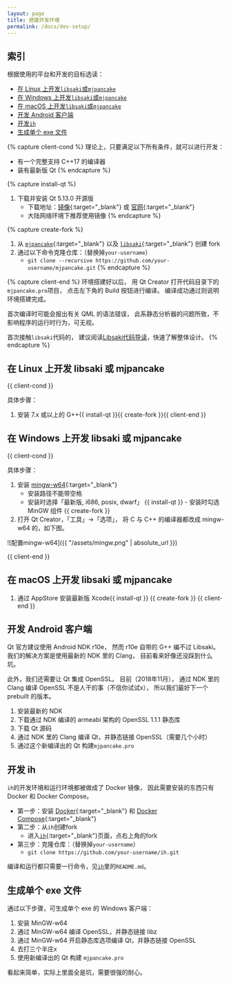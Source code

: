 ```yaml
---
layout: page
title: 搭建开发环境
permalink: /docs/dev-setup/
---
```


## 索引

根据使用的平台和开发的目标选读：

- [在 Linux 上开发`libsaki`或`mjpancake`](#linux-client)
- [在 Windows 上开发`libsaki`或`mjpancake`](#windows-client)
- [在 macOS 上开发`libsaki`或`mjpancake`](#macos-client)
- [开发 Android 客户端](#android)
- [开发`ih`](#ih)
- [生成单个 exe 文件](#exe)

{% capture client-cond %}
理论上，只要满足以下所有条件，就可以进行开发：

- 有一个完整支持 C++17 的编译器
- 装有最新版 Qt
{% endcapture %}

{% capture install-qt %}
1. 下载并安装 Qt 5.13.0 开源版
    - 下载地址：[镜像][qt-mirror]{:target="_blank"}
                或 [官网][qt]{:target="_blank"}
    - 大陆网络环境下推荐使用镜像
{% endcapture %}

{% capture create-fork %}
1. 从 [`mjpancake`][mjpancake]{:target="_blank"}
   以及 [`libsaki`][libsaki]{:target="_blank"} 创建 fork 
1. 通过以下命令克隆仓库：（替换掉`your-username`）
    - `git clone --recursive https://github.com/your-username/mjpancake.git`
{% endcapture %}

{% capture client-end %}
环境搭建好以后，
用 Qt Creator 打开代码目录下的`mjpancake.pro`项目，
点击左下角的 Build 按钮进行编译。
编译成功通过则说明环境搭建完成。

首次编译时可能会报出有关 QML 的语法错误，
此系静态分析器的问题所致，不影响程序的运行时行为，可无视。

首次接触`libsaki`代码的，
建议阅读[Libsaki代码导读](/docs/libsaki/)，快速了解整体设计。
{% endcapture %}

## <a name="linux-client"></a> 在 Linux 上开发 libsaki 或 mjpancake

{{ client-cond }}

具体步骤：

1. 安装 7.x 或以上的 G++{{ install-qt }}{{ create-fork }}{{ client-end }}


##  <a name="windows-client"></a>在 Windows 上开发 libsaki 或 mjpancake

{{ client-cond }}

具体步骤：

1. 安装 [mingw-w64][mingw-w64]{:target="_blank"}
           <a name="_"></a>
    - 安装路径不能带空格
    - 安装时选择「最新版, i686, posix, dwarf」
{{ install-qt }}    - 安装时勾选 MinGW 组件
{{ create-fork }}
1. 打开 Qt Creator，「工具」->「选项」，
   将 C 与 C++ 的编译器都改成 mingw-w64 的，如下图。

![配置mingw-w64]({{ "/assets/mingw.png" | absolute_url }})

{{ client-end }}

## <a name="macos-client"></a>在 macOS 上开发 libsaki 或 mjpancake

1. 通过 AppStore 安装最新版 Xcode{{ install-qt }}
{{ create-fork }}
{{ client-end }}

## <a name="android"></a>开发 Android 客户端

Qt 官方建议使用 Android NDK r10e，
然而 r10e 自带的 G++ 编不过 Libsaki。
我们的解决方案是使用最新的 NDK 里的 Clang，
目前看来好像还没踩到什么坑。

此外，我们还需要让 Qt 集成 OpenSSL。
目前（2018年11月），
通过 NDK 里的 Clang 编译 OpenSSL 不是人干的事（不信你试试x），
所以我们最好下一个 prebuilt 的版本。

1. 安装最新的 NDK
2. 下载通过 NDK 编译的 armeabi 架构的 OpenSSL 1.1.1 静态库
2. 下载 Qt 源码
3. 通过 NDK 里的 Clang 编译 Qt，并静态链接 OpenSSL（需要几个小时）
4. 通过这个新编译出的 Qt 构建`mjpancake.pro`

## <a name="ih"></a>开发 ih

`ih`的开发环境和运行环境都被做成了 Docker 镜像，
因此需要安装的东西只有 Docker 和 Docker Compose。

- 第一步：安装 [Docker][docker]{:target="_blank"}
          和 [Docker Compose][docker-compose]{:target="_blank"}
- 第二步：从`ih`创建fork
    - 进入[`ih`][ih]{:target="_blank"}页面，点右上角的fork
- 第三步：克隆仓库：（替换掉`your-username`）
    - `git clone https://github.com/your-username/ih.git`

编译和运行都只需要一行命令，见[`ih`][ih]里的`README.md`。

## <a name="exe"></a>生成单个 exe 文件

通过以下步骤，可生成单个 exe 的 Windows 客户端：

1. 安装 MinGW-w64
2. 通过 MinGW-w64 编译 OpenSSL，并静态链接 libz
3. 通过 MinGW-w64 开启静态库选项编译 Qt，并静态链接 OpenSSL
4. 去打三个半庄x
5. 使用新编译出的 Qt 构建 `mjpancake.pro`
 
看起来简单，实际上里面全是坑，需要很强的耐心。

[libsaki]: https://github.com/rolevax/libsaki
[mjpancake]: https://github.com/rolevax/mjpancake
[ih]: https://github.com/rolevax/ih
[pages]: https://github.com/mjpancake/mjpancake.github.io

[mingw-w64]: https://mingw-w64.org/doku.php/download/mingw-builds
[git-win]: https://git-for-windows.github.io/
[qt]: https://www.qt.io
[qt-mirror]: http://mirrors.ustc.edu.cn/qtproject/archive/qt/5.13/5.13.0/

[docker]: https://docs.docker.com/engine/installation/
[docker-compose]: https://docs.docker.com/compose/install/

